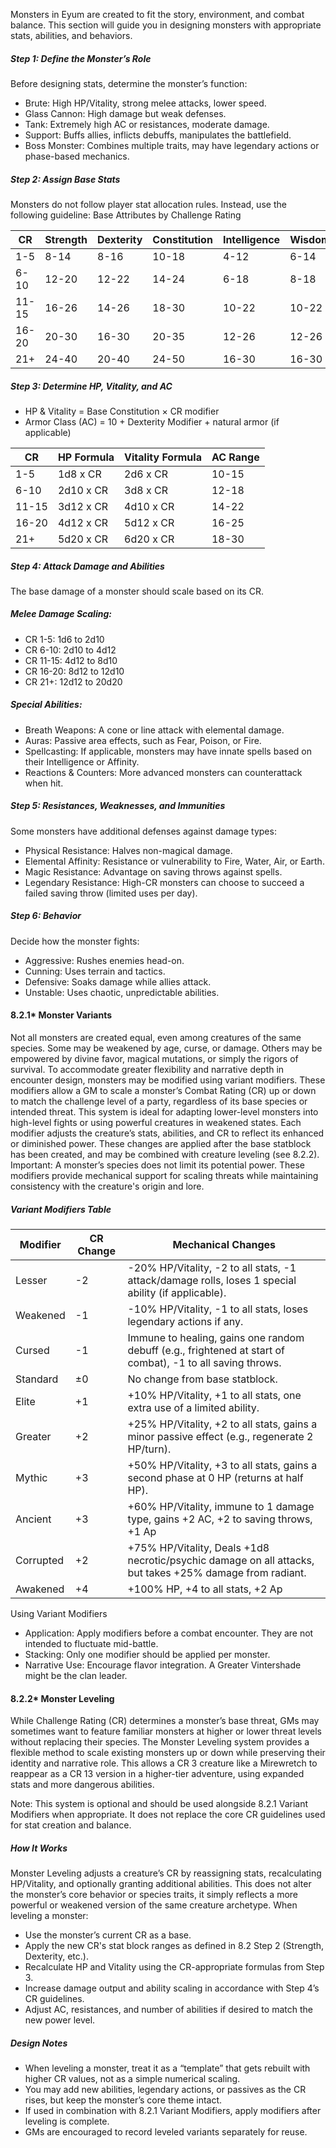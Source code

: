 Monsters in Eyum are created to fit the story, environment, and combat balance. This section will guide you in designing monsters with appropriate stats, abilities, and behaviors.
##### Step 1: Define the Monster’s Role
Before designing stats, determine the monster’s function:
- Brute: High HP/Vitality, strong melee attacks, lower speed.
- Glass Cannon: High damage but weak defenses.
- Tank: Extremely high AC or resistances, moderate damage.
- Support: Buffs allies, inflicts debuffs, manipulates the battlefield.
- Boss Monster: Combines multiple traits, may have legendary actions or phase-based mechanics.
##### Step 2: Assign Base Stats
Monsters do not follow player stat allocation rules. Instead, use the following guideline:
Base Attributes by Challenge Rating

| CR    | Strength | Dexterity | Constitution | Intelligence | Wisdom | Charisma |
| ----- | -------- | --------- | ------------ | ------------ | ------ | -------- |
| 1-5   | 8-14     | 8-16      | 10-18        | 4-12         | 6-14   | 6-14     |
| 6-10  | 12-20    | 12-22     | 14-24        | 6-18         | 8-18   | 8-18     |
| 11-15 | 16-26    | 14-26     | 18-30        | 10-22        | 10-22  | 10-22    |
| 16-20 | 20-30    | 16-30     | 20-35        | 12-26        | 12-26  | 12-26    |
| 21+   | 24-40    | 20-40     | 24-50        | 16-30        | 16-30  | 16-30    |
##### Step 3: Determine HP, Vitality, and AC
- HP & Vitality = Base Constitution × CR modifier
- Armor Class (AC) = 10 + Dexterity Modifier + natural armor (if applicable)

| CR    | HP Formula | Vitality Formula | AC Range |
| ----- | ---------- | ---------------- | -------- |
| 1-5   | 1d8 x CR   | 2d6 x CR         | 10-15    |
| 6-10  | 2d10 x CR  | 3d8 x CR         | 12-18    |
| 11-15 | 3d12 x CR  | 4d10 x CR        | 14-22    |
| 16-20 | 4d12 x CR  | 5d12 x CR        | 16-25    |
| 21+   | 5d20 x CR  | 6d20 x CR        | 18-30    |
##### Step 4: Attack Damage and Abilities
The base damage of a monster should scale based on its CR.
##### Melee Damage Scaling:
- CR 1-5: 1d6 to 2d10
- CR 6-10: 2d10 to 4d12
- CR 11-15: 4d12 to 8d10
- CR 16-20: 8d12 to 12d10    
- CR 21+: 12d12 to 20d20
##### Special Abilities:
- Breath Weapons: A cone or line attack with elemental damage.
- Auras: Passive area effects, such as Fear, Poison, or Fire.
- Spellcasting: If applicable, monsters may have innate spells based on their Intelligence or Affinity.
- Reactions & Counters: More advanced monsters can counterattack when hit.
##### Step 5: Resistances, Weaknesses, and Immunities
Some monsters have additional defenses against damage types:
- Physical Resistance: Halves non-magical damage.
- Elemental Affinity: Resistance or vulnerability to Fire, Water, Air, or Earth.
- Magic Resistance: Advantage on saving throws against spells.
- Legendary Resistance: High-CR monsters can choose to succeed a failed saving throw (limited uses per day).
##### Step 6: Behavior
Decide how the monster fights:
- Aggressive: Rushes enemies head-on.
- Cunning: Uses terrain and tactics.
- Defensive: Soaks damage while allies attack.
- Unstable: Uses chaotic, unpredictable abilities.
#### 8.2.1* Monster Variants
Not all monsters are created equal, even among creatures of the same species. Some may be weakened by age, curse, or damage. Others may be empowered by divine favor, magical mutations, or simply the rigors of survival. To accommodate greater flexibility and narrative depth in encounter design, monsters may be modified using variant modifiers.
These modifiers allow a GM to scale a monster’s Combat Rating (CR) up or down to match the challenge level of a party, regardless of its base species or intended threat. This system is ideal for adapting lower-level monsters into high-level fights or using powerful creatures in weakened states.
Each modifier adjusts the creature’s stats, abilities, and CR to reflect its enhanced or diminished power. These changes are applied after the base statblock has been created, and may be combined with creature leveling (see 8.2.2).
Important: A monster’s species does not limit its potential power. These modifiers provide mechanical support for scaling threats while maintaining consistency with the creature's origin and lore.
##### Variant Modifiers Table

| Modifier  | CR Change | Mechanical Changes                                                                                         |
| --------- | --------- | ---------------------------------------------------------------------------------------------------------- |
| Lesser    | -2        | -20% HP/Vitality, -2 to all stats, -1 attack/damage rolls, loses 1 special ability (if applicable).        |
| Weakened  | -1        | -10% HP/Vitality, -1 to all stats, loses legendary actions if any.                                         |
| Cursed    | -1        | Immune to healing, gains one random debuff (e.g., frightened at start of combat), -1 to all saving throws. |
| Standard  | ±0        | No change from base statblock.                                                                             |
| Elite     | +1        | +10% HP/Vitality, +1 to all stats, one extra use of a limited ability.                                     |
| Greater   | +2        | +25% HP/Vitality, +2 to all stats, gains a minor passive effect (e.g., regenerate 2 HP/turn).              |
| Mythic    | +3        | +50% HP/Vitality, +3 to all stats, gains a second phase at 0 HP (returns at half HP).                      |
| Ancient   | +3        | +60% HP/Vitality, immune to 1 damage type, gains +2 AC, +2 to saving throws, +1 Ap                         |
| Corrupted | +2        | +75% HP/Vitality, Deals +1d8 necrotic/psychic damage on all attacks, but takes +25% damage from radiant.   |
| Awakened  | +4        | +100% HP, +4 to all stats, +2 Ap                                                                           |
Using Variant Modifiers
- Application: Apply modifiers before a combat encounter. They are not intended to fluctuate mid-battle.
- Stacking: Only one modifier should be applied per monster.
- Narrative Use: Encourage flavor integration. A Greater Vintershade might be the clan leader.
#### 8.2.2* Monster Leveling
While Challenge Rating (CR) determines a monster’s base threat, GMs may sometimes want to feature familiar monsters at higher or lower threat levels without replacing their species. The Monster Leveling system provides a flexible method to scale existing monsters up or down while preserving their identity and narrative role.
This allows a CR 3 creature like a Mirewretch to reappear as a CR 13 version in a higher-tier adventure, using expanded stats and more dangerous abilities.

Note: This system is optional and should be used alongside 8.2.1 Variant Modifiers when appropriate. It does not replace the core CR guidelines used for stat creation and balance.

##### How It Works
Monster Leveling adjusts a creature’s CR by reassigning stats, recalculating HP/Vitality, and optionally granting additional abilities. This does not alter the monster’s core behavior or species traits, it simply reflects a more powerful or weakened version of the same creature archetype.
When leveling a monster:
- Use the monster’s current CR as a base.
- Apply the new CR's stat block ranges as defined in 8.2 Step 2 (Strength, Dexterity, etc.).
- Recalculate HP and Vitality using the CR-appropriate formulas from Step 3.
- Increase damage output and ability scaling in accordance with Step 4’s CR guidelines.
- Adjust AC, resistances, and number of abilities if desired to match the new power level.
##### Design Notes
- When leveling a monster, treat it as a “template” that gets rebuilt with higher CR values, not as a simple numerical scaling.
- You may add new abilities, legendary actions, or passives as the CR rises, but keep the monster’s core theme intact.
- If used in combination with 8.2.1 Variant Modifiers, apply modifiers after leveling is complete.
- GMs are encouraged to record leveled variants separately for reuse.
